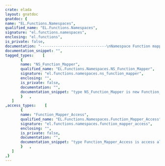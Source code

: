```yaml
---
crate: elada
layout: gnatdoc
gnatdoc: {
name: "EL.Functions.Namespaces",
qualified_name: "EL.Functions.Namespaces",
signature: "el.functions.namespaces",
enclosing: "el.functions",
is_private: false,
documentation: "------------------------------\nNamespace Function mapper\n------------------------------\nThe <b>NS_Function_Mapper</b> is a delegate function mapper which provides XML\nnamespace support.  The XML namespaces are registered with the <b>Set_Namespace</b>\nprocedure which records a prefix and the associated URI namespace.  When a function is\nsearched, the <b>Namespace</b> is searched in the prefix map to find the corresponding\nURI namespace.  Then, the delegated function mapper is invoked using that URI.",
documentation_snippet: "",
tagged_types:    [
       {
       name: "NS_Function_Mapper",
       qualified_name: "EL.Functions.Namespaces.NS_Function_Mapper",
       signature: "el.functions.namespaces.ns_function_mapper",
       enclosing: "",
       is_private: false,
       documentation: "",
       documentation_snippet: "type NS_Function_Mapper is new Function_Mapper with private;",
       }   ,
   ]
,access_types:    [
       {
       name: "Function_Mapper_Access",
       qualified_name: "EL.Functions.Namespaces.Function_Mapper_Access",
       signature: "el.functions.namespaces.function_mapper_access",
       enclosing: "",
       is_private: false,
       documentation: "",
       documentation_snippet: "type Function_Mapper_Access is access all Function_Mapper'Class;",
       }   ,
   ]
,}
---
```

